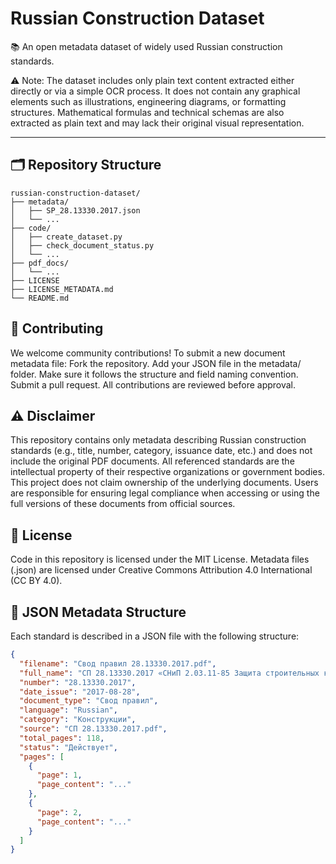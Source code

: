 # Russian Construction Dataset

📚 An open metadata dataset of widely used Russian construction standards.

⚠️ Note: The dataset includes only plain text content extracted either directly or via a simple OCR process. It does not contain any graphical elements such as illustrations, engineering diagrams, or formatting structures. Mathematical formulas and technical schemas are also extracted as plain text and may lack their original visual representation.

---

## 🗂 Repository Structure

```
russian-construction-dataset/
├── metadata/
│   ├── SP_28.13330.2017.json
│   └── ...
├── code/
│   ├── create_dataset.py
│   ├── check_document_status.py
│   └── ...
├── pdf_docs/
│   └── ...
├── LICENSE
├── LICENSE_METADATA.md
└── README.md
```


## 🤝 Contributing
We welcome community contributions! To submit a new document metadata file:
Fork the repository.
Add your JSON file in the metadata/ folder.
Make sure it follows the structure and field naming convention.
Submit a pull request. All contributions are reviewed before approval.

## ⚠️ Disclaimer
This repository contains only metadata describing Russian construction standards (e.g., title, number, category, issuance date, etc.) and does not include the original PDF documents.
All referenced standards are the intellectual property of their respective organizations or government bodies. This project does not claim ownership of the underlying documents. Users are responsible for ensuring legal compliance when accessing or using the full versions of these documents from official sources.

## 📜 License
Code in this repository is licensed under the MIT License.
Metadata files (.json) are licensed under Creative Commons Attribution 4.0 International (CC BY 4.0).


## 📄 JSON Metadata Structure

Each standard is described in a JSON file with the following structure:

```json
{
  "filename": "Свод правил 28.13330.2017.pdf",
  "full_name": "СП 28.13330.2017 «СНиП 2.03.11-85 Защита строительных конструкций от коррозии»",
  "number": "28.13330.2017",
  "date_issue": "2017-08-28",
  "document_type": "Свод правил",
  "language": "Russian",
  "category": "Конструкции",
  "source": "СП 28.13330.2017.pdf",
  "total_pages": 118,
  "status": "Действует",
  "pages": [
    {
      "page": 1,
      "page_content": "..."
    },
    {
      "page": 2,
      "page_content": "..."
    }
  ]
}


